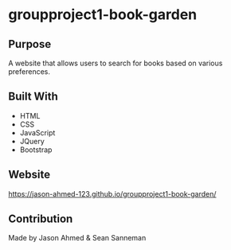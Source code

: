 # groupproject1-book-garden

## Purpose
A website that allows users to search for books based on various preferences.

## Built With
* HTML
* CSS
* JavaScript
* JQuery
* Bootstrap

## Website
https://jason-ahmed-123.github.io/groupproject1-book-garden/

## Contribution
Made by Jason Ahmed & Sean Sanneman

